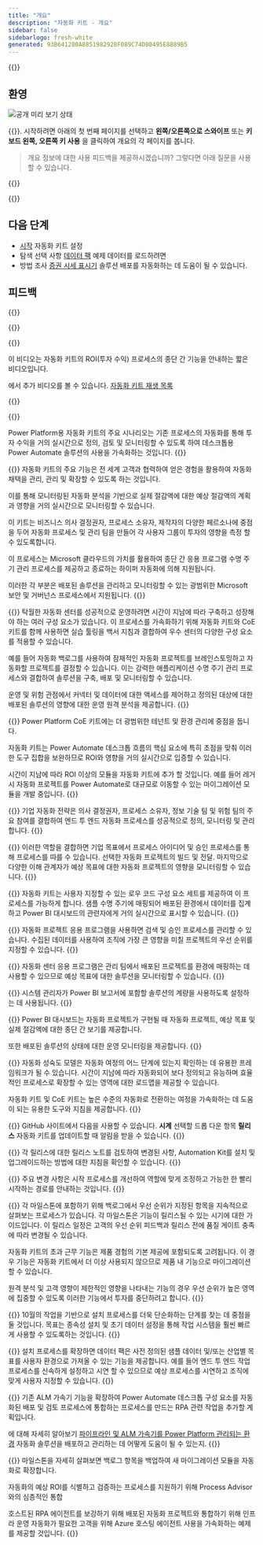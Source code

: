```yaml
---
title: "개요"
description: "자동화 키트 - 개요"
sidebar: false
sidebarlogo: fresh-white
generated: 93B641280A8851982928F089C74D80495E8889B5
---
```


<div class="optional">

{{<toc>}}

## 환영

![공개 미리 보기 상태](/images/illustrations/status-public-preview.svg)

{{<product-name>}}. 시작하려면 아래의 첫 번째 페이지를 선택하고 **왼쪽/오른쪽으로 스와이프** 또는 **키보드 왼쪽, 오른쪽 키 사용** 을 클릭하여 개요의 각 페이지를 봅니다.

> 개요 정보에 대한 사용 피드백을 제공하시겠습니까? 그렇다면 아래 질문을 사용할 수 있습니다.

</div>

{{<presentation slides="0,1,2,3,4,5,6,7,8,9,10,11,12,13,14,15,16,17,18,19,20">}}

<div class="optional">

{{<presentationStyles>}}

## 다음 단계

- [시작](/ko/get-started) 자동화 키트 설정
- 탐색 선택 사항 [데이터 팩](/ko/features/datapacks) 예제 데이터를 로드하려면
- 방법 조사 [증권 시세 표시기](/ko/features/alm) 솔루션 배포를 자동화하는 데 도움이 될 수 있습니다.

## 피드백

{{<questions name="/content/ko/overview.json" completed="피드백을 제공해 주셔서 감사합니다." showNavigationButtons="false" locale="ko">}}

</div>

{{<slideStyles>}}

{{<slide id="slide0" audio="" description="Overview Video" video="VNC0PWBTRwA">}}

이 비디오는 자동화 키트의 ROI(투자 수익) 프로세스의 종단 간 기능을 안내하는 짧은 비디오입니다.

에서 추가 비디오를 볼 수 있습니다. [자동화 키트 재생 목록](https://www.youtube.com/playlist?list=PLi9EhCY4z99VlRg4j7D1Or6XfXbUcEWZy)

{{</slide>}}

{{<slide  id="slide1" audio="overview/Slide01.mp3" description="Automation Kit Overview" image="overview/Slide01.SVG" >}}

Power Platform용 자동화 키트의 주요 시나리오는 기존 프로세스의 자동화를 통해 투자 수익을 거의 실시간으로 정의, 검토 및 모니터링할 수 있도록 하여 데스크톱용 Power Automate 솔루션의 사용을 가속화하는 것입니다.
{{</slide>}}

{{<slide  id="slide2" audio="overview/Slide02.mp3" description="Automation Kit Features" image="overview/Slide02.SVG" >}}
자동화 키트의 주요 기능은 전 세계 고객과 협력하여 얻은 경험을 활용하여 자동화 채택을 관리, 관리 및 확장할 수 있도록 하는 것입니다.

이를 통해 모니터링된 자동화 분석을 기반으로 실제 절감액에 대한 예상 절감액의 계획과 영향을 거의 실시간으로 모니터링할 수 있습니다.

이 키트는 비즈니스 의사 결정권자, 프로세스 소유자, 제작자의 다양한 페르소나에 중점을 두어 자동화 프로세스 및 관리 팀을 만들어 각 사용자 그룹이 투자의 영향을 측정 할 수 있도록합니다.

이 프로세스는 Microsoft 클라우드의 가치를 활용하여 종단 간 응용 프로그램 수명 주기 관리 프로세스를 제공하고 종료하는 하이퍼 자동화에 의해 지원됩니다.

이러한 각 부분은 배포된 솔루션을 관리하고 모니터링할 수 있는 광범위한 Microsoft 보안 및 거버넌스 프로세스에서 지원됩니다.
{{</slide>}}

{{<slide  id="slide3" audio="overview/Slide03.mp3" description="Automation Center of Excellence Overview" image="overview/Slide03.SVG" >}}
탁월한 자동화 센터를 성공적으로 운영하려면 시간이 지남에 따라 구축하고 성장해야 하는 여러 구성 요소가 있습니다. 이 프로세스를 가속화하기 위해 자동화 키트와 CoE 키트를 함께 사용하면 실습 툴링을 백서 지침과 결합하여 우수 센터의 다양한 구성 요소를 적용할 수 있습니다.

예를 들어 자동화 백로그를 사용하여 잠재적인 자동화 프로젝트를 브레인스토밍하고 자동화할 프로젝트를 결정할 수 있습니다. 이는 강력한 애플리케이션 수명 주기 관리 프로세스와 결합하여 솔루션을 구축, 배포 및 모니터링할 수 있습니다.

운영 및 위험 관점에서 커넥터 및 데이터에 대한 액세스를 제어하고 정의된 대상에 대한 배포된 솔루션의 영향에 대한 운영 원격 분석을 제공합니다.
{{</slide>}}

{{<slide  id="slide4" audio="overview/Slide04.mp3" description="Automation Kit vs CoE Kit" image="overview/Slide04.SVG" >}}
Power Platform CoE 키트에는 더 광범위한 테넌트 및 환경 관리에 중점을 둡니다.

자동화 키트는 Power Automate 데스크톱 흐름의 핵심 요소에 특히 초점을 맞춰 이러한 도구 집합을 보완하므로 ROI와 영향을 거의 실시간으로 입증할 수 있습니다.

시간이 지남에 따라 ROI 이상의 모듈을 자동화 키트에 추가 할 것입니다. 예를 들어 레거시 자동화 프로젝트를 Power Automate로 대규모로 이동할 수 있는 마이그레이션 모듈을 개발 중입니다.
{{</slide>}}

{{<slide  id="slide5" audio="overview/Slide05.mp3" description="Corporate Automation Strategy" image="overview/Slide05.SVG" >}}
기업 자동화 전략은 의사 결정권자, 프로세스 소유자, 정보 기술 팀 및 위험 팀의 주요 참여를 결합하여 엔드 투 엔드 자동화 프로세스를 성공적으로 정의, 모니터링 및 관리합니다.
{{</slide>}}

{{<slide  id="slide6" audio="overview/Slide06.mp3" description="Corporate Automation Strategy" image="overview/Slide06.SVG" >}}
이러한 역할을 결합하면 기업 목표에서 프로세스 아이디어 및 승인 프로세스를 통해 프로세스를 따를 수 있습니다. 선택한 자동화 프로젝트의 빌드 및 전달. 마지막으로 다양한 이해 관계자가 예상 목표에 대한 자동화 프로젝트의 영향을 모니터링할 수 있습니다.
{{</slide>}}

{{<slide  id="slide7" audio="overview/Slide07.mp3" description="Leveraging Automation Kit" image="overview/Slide07.SVG" >}}
자동화 키트는 사용자 지정할 수 있는 로우 코드 구성 요소 세트를 제공하여 이 프로세스를 가능하게 합니다. 샘플 수명 주기에 매핑되어 배포된 환경에서 데이터를 집계하고 Power BI 대시보드의 관련자에게 거의 실시간으로 표시할 수 있습니다.
{{</slide>}}

{{<slide  id="slide8" audio="overview/Slide08.mp3" description="Automation Projects" image="overview/Slide08.SVG" >}}
자동화 프로젝트 응용 프로그램을 사용하면 검색 및 승인 프로세스를 관리할 수 있습니다. 수집된 데이터를 사용하여 조직에 가장 큰 영향을 미칠 프로젝트의 우선 순위를 지정할 수 있습니다.
{{</slide>}}

{{<slide  id="slide9" audio="overview/Slide09.mp3" description="Automation Center" image="overview/Slide09.SVG" >}}
자동화 센터 응용 프로그램은 관리 팀에서 배포된 프로젝트를 환경에 매핑하는 데 사용할 수 있으므로 예상 목표에 대한 솔루션을 모니터링할 수 있습니다.
{{</slide>}}

{{<slide  id="slide10" audio="overview/Slide10.mp3" description="Automation Solution Manager" image="overview/Slide10.SVG" >}}
시스템 관리자가 Power BI 보고서에 포함할 솔루션의 계량을 사용하도록 설정하는 데 사용됩니다.
{{</slide>}}

{{<slide  id="slide11" audio="overview/Slide11.mp3" description="Power BI Dashboard" image="overview/Slide11.SVG" >}}
Power BI 대시보드는 자동화 프로젝트가 구현될 때 자동화 프로젝트, 예상 목표 및 실제 절감액에 대한 종단 간 보기를 제공합니다.

또한 배포된 솔루션의 상태에 대한 운영 모니터링을 제공합니다.
{{</slide>}}

{{<slide  id="slide12" audio="overview/Slide12.mp3" description="Automation Maturity Model" image="overview/Slide12.SVG" >}}
자동화 성숙도 모델은 자동화 여정의 어느 단계에 있는지 확인하는 데 유용한 프레임워크가 될 수 있습니다. 시간이 지남에 따라 자동화되어 보다 정의되고 유능하며 효율적인 프로세스로 확장할 수 있는 영역에 대한 로드맵을 제공할 수 있습니다.

자동화 키트 및 CoE 키트는 높은 수준의 자동화로 전환하는 여정을 가속화하는 데 도움이 되는 유용한 도구와 지침을 제공합니다.
{{</slide>}}

{{<slide  id="slide13" audio="overview/Slide13.mp3" description="Monitor Automation Kit Releases" image="overview/Slide13.SVG" >}}
GitHub 사이트에서 다음을 사용할 수 있습니다. **시계** 선택할 드롭 다운 항목 **릴리스** 자동화 키트를 업데이트할 때 알림을 받을 수 있습니다.
{{</slide>}}

{{<slide  id="slide14" audio="overview/Slide14.mp3" description="Automation Kit Release" image="overview/Slide14-Nov2022.SVG" >}}
각 릴리스에 대한 릴리스 노트를 검토하여 변경된 사항, Automation Kit를 설치 및 업그레이드하는 방법에 대한 지침을 확인할 수 있습니다.
{{</slide>}}

{{<slide  id="slide15" audio="overview/Slide15.mp3" description="Automation Kit Getting Started" image="overview/Slide15.SVG" >}}
주요 변경 사항은 시작 프로세스를 개선하여 역할에 맞게 조정하고 가능한 한 빨리 시작하는 경로를 안내하는 것입니다.
{{</slide>}}

{{<slide  id="slide16" audio="overview/Slide16.mp3" description="What's Next" image="overview/Slide16.SVG" >}}
각 마일스톤에 포함하기 위해 백로그에서 우선 순위가 지정된 항목을 지속적으로 살펴보는 프로세스가 있습니다. 각 마일스톤은 기능이 릴리스될 수 있는 시기에 대한 가이드입니다. 이 릴리스 일정은 고객의 우선 순위 피드백과 릴리스 전에 품질 게이트 충족에 따라 변경될 수 있습니다.

자동화 키트의 초과 근무 기능은 제품 경험의 기본 제공에 포함되도록 고려됩니다. 이 경우 기능은 자동화 키트에서 더 이상 사용되지 않으므로 제품 내 기능으로 마이그레이션할 수 있습니다.

원격 분석 및 고객 영향이 제한적인 영향을 나타내는 기능의 경우 우선 순위가 높은 영역에 집중할 수 있도록 이러한 기능에서 투자를 중단하려고 합니다.
{{</slide>}}

{{<slide  id="slide17" audio="overview/Slide17.mp3" description="Simplifying the Install Process" image="overview/Slide17.SVG" >}}
10월의 작업을 기반으로 설치 프로세스를 더욱 단순화하는 단계를 찾는 데 중점을 둘 것입니다. 목표는 종속성 설치 및 초기 데이터 설정을 통해 작업 시스템을 훨씬 빠르게 사용할 수 있도록하는 것입니다.
{{</slide>}}

{{<slide  id="slide18" audio="overview/Slide18.mp3" description="Sample Data" image="overview/Slide18.SVG" >}}
설치 프로세스를 확장하면 데이터 팩은 사전 정의된 샘플 데이터 및/또는 산업별 목표를 사용자 환경으로 가져올 수 있는 기능을 제공합니다. 예를 들어 엔드 투 엔드 작업 프로세스를 신속하게 설정하고 시연 할 수 있으므로 예상 프로세스를 시연하고 조직에 맞게 사용자 지정할 수 있습니다.
{{</slide>}}

{{<slide  id="slide19" audio="overview/Slide19.mp3" description="End to end ALM" image="overview/Slide19.SVG" >}}
기존 ALM 가속기 기능을 확장하여 Power Automate 데스크톱 구성 요소를 자동화된 배포 및 검토 프로세스에 통합하는 프로세스를 만드는 RPA 관련 작업을 추가할 계획입니다.

에 대해 자세히 알아보기 [파이프라인 및 ALM 가속기를 Power Platform 관리되는 환경](/ko/features/alm) 자동화 솔루션을 배포하고 관리하는 데 어떻게 도움이 될 수 있는지.
{{</slide>}}

{{<slide  id="slide20" audio="overview/Slide20.mp3" description="Futures" image="overview/Slide20.SVG" >}}
마일스톤을 자세히 살펴보면 백로그 항목을 백업하여 새 마이그레이션 모듈을 자동화로 확장합니다.

자동화의 예상 ROI를 식별하고 검증하는 프로세스를 지원하기 위해 Process Advisor와의 심층적인 통합

호스트된 RPA 에이전트를 보강하기 위해 배포된 자동화 프로젝트와 통합하기 위해 인프라 운영 자동화가 필요한 고객을 위해 Azure 호스팅 에이전트 사용을 가속화하는 예제를 제공할 것입니다.
{{</slide>}}
